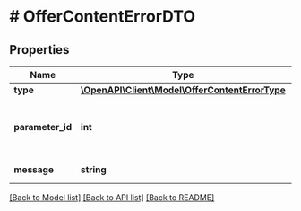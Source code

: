 # # OfferContentErrorDTO

## Properties

Name | Type | Description | Notes
------------ | ------------- | ------------- | -------------
**type** | [**\OpenAPI\Client\Model\OfferContentErrorType**](OfferContentErrorType.md) |  |
**parameter_id** | **int** | Идентификатор характеристики, с которой связана ошибка. | [optional]
**message** | **string** | Сообщение об ошибке. |

[[Back to Model list]](../../README.md#models) [[Back to API list]](../../README.md#endpoints) [[Back to README]](../../README.md)
